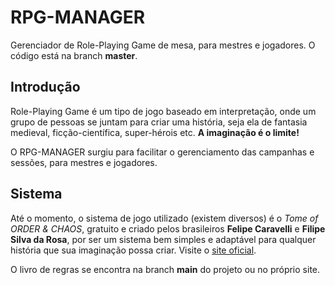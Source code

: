 # RPG-MANAGER
Gerenciador de Role-Playing Game de mesa, para mestres e jogadores.
O código está na branch **master**.

## Introdução
Role-Playing Game é um tipo de jogo baseado em interpretação, onde um
grupo de pessoas se juntam para criar uma história, seja ela de fantasia
medieval, ficção-científica, super-hérois etc. **A imaginação é o limite!**

O RPG-MANAGER surgiu para facilitar o gerenciamento das campanhas e sessões,
para mestres e jogadores.

## Sistema
Até o momento, o sistema de jogo utilizado (existem diversos) é o *Tome of ORDER & CHAOS*,
gratuito e criado pelos brasileiros **Felipe Caravelli** e **Filipe Silva da Rosa**,
por ser um sistema bem simples e adaptável para qualquer história que sua imaginação
possa criar. Visite o [site oficial](https://www.ordernchaos.com.br/).

O livro de regras se encontra na branch **main** do projeto ou no próprio site.
